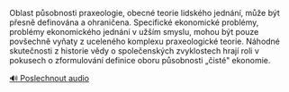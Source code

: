 
Oblast působnosti praxeologie, obecné teorie lidského jednání, může být přesně definována a ohraničena. Specifické ekonomické problémy, problémy ekonomického jednání v užším smyslu, mohou být pouze povšechně vyňaty z uceleného komplexu praxeologické teorie. Náhodné skutečnosti z historie vědy o společenských zvyklostech hrají roli v pokusech o zformulování definice oboru působnosti „čisté" ekonomie.

[🔊 Poslechnout audio](/data/7-paragraphs/audio/chapter_47/para_007-Oblast-psobnosti-praxeologie-obecn-teorie-lidsk.mp3)
